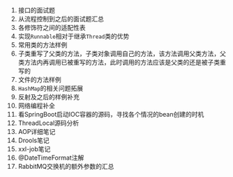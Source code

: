 1. 接口的面试题
2. 从流程控制到之后的面试题汇总
3. 各修饰符之间的适配性表
4. 实现`Runnable`相对于继承`Thread`类的优势
5. 常用类的方法样例
6. 子类重写了父类的方法，子类对象调用自己的方法，该方法调用父类方法，父类方法内再调用已被重写的方法，此时调用的方法应该是父类的还是被子类重写的
7. 文件的方法样例
8. `HashMap`的相关问题拓展
9.  反射及之后的样例补充
10. 网络编程补全
11. 看SpringBoot启动IOC容器的源码，寻找各个情况的bean创建的时机
12. ThreadLocal源码分析
13. AOP详细笔记
14. Drools笔记
15. xxl-job笔记
16. @DateTimeFormat注解
17. RabbitMQ交换机的额外参数的汇总